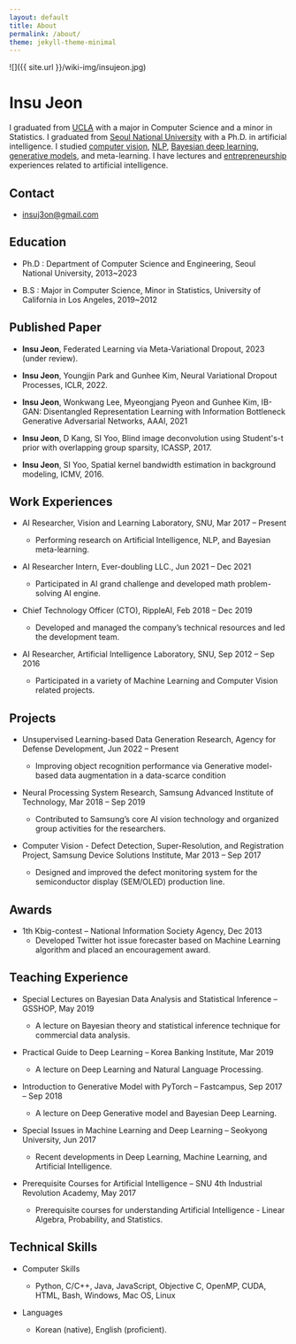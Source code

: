 ```yaml
---
layout: default
title: About
permalink: /about/
theme: jekyll-theme-minimal
---
```


![]({{ site.url }}/wiki-img/insujeon.jpg)

# Insu Jeon


I graduated from [UCLA](https://samueli.ucla.edu/) with a major in Computer Science and a minor in Statistics.
I graduated from [Seoul National University](https://vision.snu.ac.kr/) with a Ph.D. in artificial intelligence.
I studied [computer vision](https://en.wikipedia.org/wiki/Computer_vision), [NLP](https://en.wikipedia.org/wiki/Natural_language_processing), [Bayesian deep learning](https://en.wikipedia.org/wiki/Bayesian_network), [generative models](https://en.wikipedia.org/wiki/Generative_model), and meta-learning.
I have lectures and [entrepreneurship](https://rippleai.co/en/) experiences related to artificial intelligence.



## Contact

* insuj3on@gmail.com

## Education

* Ph.D : Department of Computer Science and Engineering, Seoul National University, 2013~2023

* B.S : Major in Computer Science, Minor in Statistics, University of California in Los Angeles, 2019~2012

## Published Paper

* **Insu Jeon**, Federated Learning via Meta-Variational Dropout, 2023 (under review).

* **Insu Jeon**, Youngjin Park and Gunhee Kim, Neural Variational Dropout Processes, ICLR, 2022.

* **Insu Jeon**, Wonkwang Lee, Myeongjang Pyeon and Gunhee Kim, IB-GAN: Disentangled Representation Learning with Information Bottleneck Generative Adversarial Networks, AAAI, 2021

* **Insu Jeon**, D Kang, SI Yoo, Blind image deconvolution using Student's-t prior with overlapping group sparsity, ICASSP, 2017.

* **Insu Jeon**, SI Yoo, Spatial kernel bandwidth estimation in background modeling, ICMV, 2016.


## Work Experiences 

* AI Researcher, Vision and Learning Laboratory, SNU, Mar 2017 – Present
    * Performing research on Artificial Intelligence, NLP, and Bayesian meta-learning.

* AI Researcher Intern, Ever-doubling LLC., Jun 2021 – Dec 2021
    * Participated in AI grand challenge and developed math problem-solving AI engine.

* Chief Technology Officer (CTO), RippleAI, Feb 2018 – Dec 2019
    * Developed and managed the company’s technical resources and led the development team.

* AI Researcher, Artificial Intelligence Laboratory, SNU, Sep 2012 – Sep 2016
    * Participated in a variety of Machine Learning and Computer Vision related projects.


## Projects
* Unsupervised Learning-based Data Generation Research, Agency for Defense Development, Jun 2022 – Present
    * Improving object recognition performance via Generative model-based data augmentation in a data-scarce condition

* Neural Processing System Research, Samsung Advanced Institute of Technology, Mar 2018 – Sep 2019
    * Contributed to Samsung’s core AI vision technology and organized group activities for the researchers.

* Computer Vision - Defect Detection, Super-Resolution, and Registration Project, Samsung Device Solutions Institute, Mar 2013 – Sep 2017
    * Designed and improved the defect monitoring system for the semiconductor display (SEM/OLED) production line.


## Awards 
* 1th Kbig-contest – National Information Society Agency, Dec 2013
    * Developed Twitter hot issue forecaster based on Machine Learning algorithm and placed an encouragement award.

## Teaching Experience
* Special Lectures on Bayesian Data Analysis and Statistical Inference – GSSHOP, May 2019
    * A lecture on Bayesian theory and statistical inference technique for commercial data analysis.

* Practical Guide to Deep Learning – Korea Banking Institute, Mar 2019
    * A lecture on Deep Learning and Natural Language Processing.

* Introduction to Generative Model with PyTorch – Fastcampus, Sep 2017 – Sep 2018
    * A lecture on Deep Generative model and Bayesian Deep Learning.

* Special Issues in Machine Learning and Deep Learning – Seokyong University, Jun 2017
    * Recent developments in Deep Learning, Machine Learning, and Artificial Intelligence.

* Prerequisite Courses for Artificial Intelligence – SNU 4th Industrial Revolution Academy, May 2017
    * Prerequisite courses for understanding Artificial Intelligence - Linear Algebra, Probability, and Statistics.

## Technical Skills
* Computer Skills
    * Python, C/C++, Java, JavaScript, Objective C, OpenMP, CUDA, HTML, Bash, Windows, Mac OS, Linux

* Languages
    * Korean (native), English (proficient).


<!-- This is the base Jekyll theme. You can find out more info about customizing your Jekyll theme, as well as basic Jekyll usage documentation at [jekyllrb.com](https://jekyllrb.com/)

You can find the source code for Minima at GitHub:
[jekyll][jekyll-organization] /
[minima](https://github.com/jekyll/minima)

You can find the source code for Jekyll at GitHub:
[jekyll][jekyll-organization] /
[jekyll](https://github.com/jekyll/jekyll)


[jekyll-organization]: https://github.com/jekyll -->
